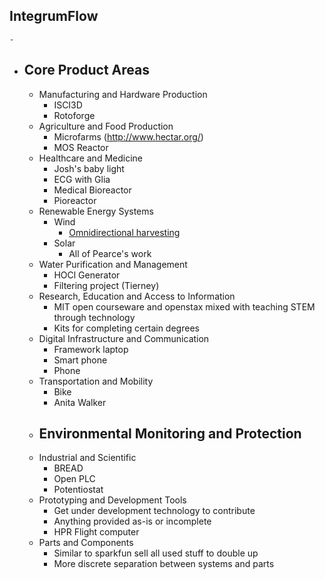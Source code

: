 ## IntegrumFlow
	-
- ## Core Product Areas
	- Manufacturing and Hardware Production
		- ISCI3D
		- Rotoforge
	- Agriculture and Food Production
		- Microfarms (http://www.hectar.org/)
		- MOS Reactor
	- Healthcare and Medicine
		- Josh's baby light
		- ECG with Glia
		- Medical Bioreactor
		- Pioreactor
	- Renewable Energy Systems
		- Wind
			- [Omnidirectional harvesting](https://www.sciencedirect.com/science/article/pii/S1369702123003486)
		- Solar
			- All of Pearce's work
	- Water Purification and Management
		- HOCl Generator
		- Filtering project (Tierney)
	- Research, Education and Access to Information
		- MIT open courseware and openstax mixed with teaching STEM through technology
		- Kits for completing certain degrees
	- Digital Infrastructure and Communication
		- Framework laptop
		- Smart phone
		- Phone
	- Transportation and Mobility
		- Bike
		- Anita Walker
	- Environmental Monitoring and Protection
		-
	- Industrial and Scientific
		- BREAD
		- Open PLC
		- Potentiostat
	- Prototyping and Development Tools
		- Get under development technology to contribute
		- Anything provided as-is or incomplete
		- HPR Flight computer
	- Parts and Components
		- Similar to sparkfun sell all used stuff to double up
		- More discrete separation between systems and parts